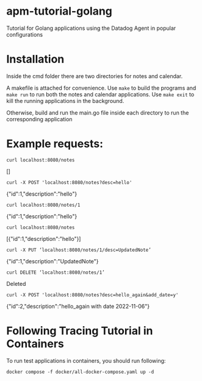 # apm-tutorial-golang
Tutorial for Golang applications using the Datadog Agent in popular configurations

# Installation

Inside the cmd folder there are two directories for notes and calendar.

A makefile is attached for convenience. Use `make` to build the programs and `make run` to run both the notes and calendar applications. Use `make exit` to kill the running applications in the background.

Otherwise, build and run the main.go file inside each directory to run the corresponding application

# Example requests:

`curl localhost:8080/notes`

[]

`curl -X POST 'localhost:8080/notes?desc=hello'`

{"id":1,"description":"hello"}

`curl localhost:8080/notes/1`

{"id":1,"description":"hello"}

`curl localhost:8080/notes`

[{"id":1,"description":"hello"}]

`curl -X PUT ‘localhost:8080/notes/1/desc=UpdatedNote’`

{"id":1,"description":"UpdatedNote"}

`curl DELETE ‘localhost:8080/notes/1’`

Deleted

`curl -X POST 'localhost:8080/notes?desc=hello_again&add_date=y'`

{"id":2,"description":"hello_again with date 2022-11-06"}

# Following Tracing Tutorial in Containers

To run test applications in containers, you should run following:

`docker compose -f docker/all-docker-compose.yaml up -d`
